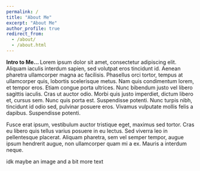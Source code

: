 ```yaml
---
permalink: /
title: "About Me"
excerpt: "About Me"
author_profile: true
redirect_from: 
  - /about/
  - /about.html
---
```


<b>Intro to Me... </b> Lorem ipsum dolor sit amet, consectetur adipiscing elit. Aliquam iaculis interdum sapien, sed volutpat eros tincidunt id. Aenean pharetra ullamcorper magna ac facilisis. Phasellus orci tortor, tempus at ullamcorper quis, lobortis scelerisque metus. Nam quis condimentum lorem, et tempor eros. Etiam congue porta ultrices. Nunc bibendum justo vel libero sagittis iaculis. Cras ut auctor odio. Morbi quis justo imperdiet, dictum libero et, cursus sem. Nunc quis porta est. Suspendisse potenti. Nunc turpis nibh, tincidunt id odio sed, pulvinar posuere eros. Vivamus vulputate mollis felis a dapibus. Suspendisse potenti.

Fusce erat ipsum, vestibulum auctor tristique eget, maximus sed tortor. Cras eu libero quis tellus varius posuere in eu lectus. Sed viverra leo in pellentesque placerat. Aliquam pharetra, sem vel semper tempor, augue ipsum hendrerit augue, non ullamcorper quam mi a ex. Mauris a interdum neque.

idk maybe an image and a bit more text

